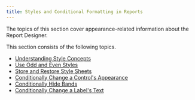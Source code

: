 ```yaml
---
title: Styles and Conditional Formatting in Reports
---
```

The topics of this section cover appearance-related information about the Report Designer.

This section consists of the following topics.
* [Understanding Style Concepts](../../../../../interface-elements-for-desktop/articles/report-designer/report-designer-for-winforms/create-reports/styles-and-conditional-formatting/understanding-style-concepts.md)
* [Use Odd and Even Styles](../../../../../interface-elements-for-desktop/articles/report-designer/report-designer-for-winforms/create-reports/styles-and-conditional-formatting/use-odd-and-even-styles.md)
* [Store and Restore Style Sheets](../../../../../interface-elements-for-desktop/articles/report-designer/report-designer-for-winforms/create-reports/styles-and-conditional-formatting/store-and-restore-style-sheets.md)
* [Conditionally Change a Control's Appearance](../../../../../interface-elements-for-desktop/articles/report-designer/report-designer-for-winforms/create-reports/styles-and-conditional-formatting/conditionally-change-a-control's-appearance.md)
* [Conditionally Hide Bands](../../../../../interface-elements-for-desktop/articles/report-designer/report-designer-for-winforms/create-reports/styles-and-conditional-formatting/conditionally-hide-bands.md)
* [Conditionally Change a Label's Text](../../../../../interface-elements-for-desktop/articles/report-designer/report-designer-for-winforms/create-reports/styles-and-conditional-formatting/conditionally-change-a-label's-text.md)